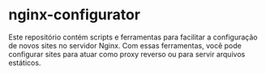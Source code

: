 # nginx-configurator
Este repositório contém scripts e ferramentas para facilitar a configuração de novos sites no servidor Nginx. Com essas ferramentas, você pode configurar sites para atuar como proxy reverso ou para servir arquivos estáticos.
